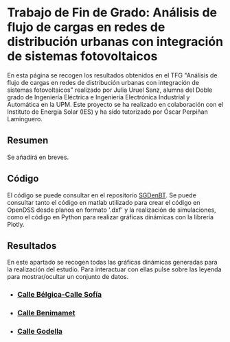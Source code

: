 # Trabajo de Fin de Grado: Análisis de flujo de cargas en redes de distribución urbanas con integración de sistemas fotovoltaicos
En esta página se recogen los resultados obtenidos en el TFG "Análisis de flujo de cargas en redes de distribución urbanas con integración de sistemas fotovoltaicos" realizado por Julia Uruel Sanz, alumna del Doble grado de Ingeniería Eléctrica e Ingeniería Electrónica Industrial y Automática en la UPM. Este proyecto se ha realizado en colaboración con el Instituto de Energía Solar (IES) y ha sido tutorizado por Óscar Perpiñan Laminguero.

## Resumen
Se añadirá en breves. 

## Código
El código se puede consultar en el repositorio [SGDenBT](https://github.com/Juliauru/SGDenBT). Se puede consultar tanto el código en matlab utilizado para crear el código en OpenDSS desde planos en formato '.dxf' y la realización de simulaciones, como el código en Python para realizar gráficas dinámicas con la librería Plotly. 

## Resultados
En este apartado se recogen todas las gráficas dinámicas generadas para la realización del estudio. Para interactuar con ellas pulse sobre las leyenda para mostrar/ocultar un conjunto de datos.

* ### [Calle Bélgica-Calle Sofía](https://juliauru.github.io/D.Belgica)

* ### [Calle Benimamet](https://juliauru.github.io/D.Benimamet)

* ### [Calle Godella](https://juliauru.github.io/D.Godella)


